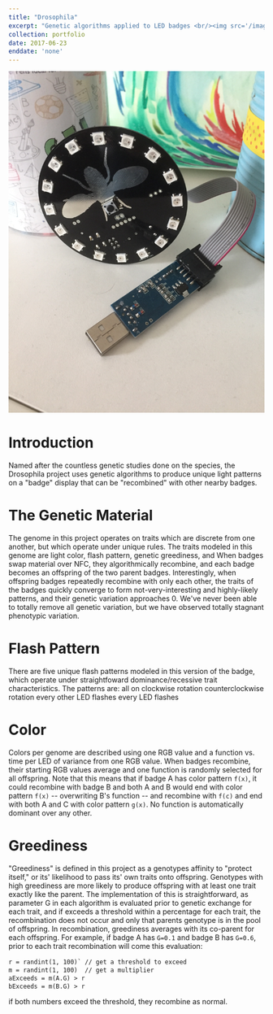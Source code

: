 ```yaml
---
title: "Drosophila"
excerpt: "Genetic algorithms applied to LED badges <br/><img src='/images/droso.gif'>"
collection: portfolio
date: 2017-06-23
enddate: 'none'
---
```


<img src='images/drosophila.jpg'>

Introduction
============
Named after the countless genetic studies done on the species, the Drosophila
 project uses genetic algorithms to produce unique light patterns on a "badge"
  display that can be "recombined" with other nearby badges.

The Genetic Material
====================
The genome in this project operates on traits which are discrete from one 
another, but which operate under unique rules. The traits modeled in this 
genome are light color, flash pattern, genetic greediness, and When badges 
swap material over NFC, they algorithmically recombine, and each badge 
becomes an offspring of the two parent badges. Interestingly, when offspring 
badges repeatedly recombine with only each other, the traits of the badges 
quickly converge to form not-very-interesting and highly-likely patterns, 
and their genetic variation approaches 0. We've never been able to totally 
remove all genetic variation, but we have observed totally stagnant 
phenotypic variation.

Flash Pattern
=============
There are five unique flash patterns modeled in this version of the badge, 
which operate under straightfoward dominance/recessive trait characteristics.
 The patterns are:
all on
clockwise rotation
counterclockwise rotation
every other LED flashes
every LED flashes

Color
=====
Colors per genome are described using one RGB value and a function vs. time 
per LED of variance from one RGB value. When badges recombine, their starting 
RGB values average and one function is randomly selected for all offspring.
 Note that this means that if badge A has color pattern `f(x)`, it could 
 recombine with badge B and both A and B would end with color pattern 
 `f(x)` -- overwriting B's function -- and recombine with `f(c)` and end 
 with both A and C with color pattern `g(x)`. No function is automatically 
 dominant over any other.

Greediness
==========
"Greediness" is defined in this project as a genotypes affinity to "protect 
itself," or its' likelihood to pass its' own traits onto offspring. 
Genotypes with high greediness are more likely to produce offspring with 
at least one trait exactly like the parent. The implementation of this is 
straightforward, as parameter G in each algorithm is evaluated prior to 
genetic exchange for each trait, and if exceeds a threshold within a 
percentage for each trait, the recombination does not occur and only that 
parents genotype is in the pool of offspring. In recombination, greediness 
averages with its co-parent for each offspring. For example, if badge 
A has `G=0.1` and badge B has `G=0.6`, prior to each trait recombination will 
come this evaluation:
```
r = randint(1, 100)` // get a threshold to exceed
m = randint(1, 100)  // get a multiplier
aExceeds = m(A.G) > r
bExceeds = m(B.G) > r
```
if both numbers exceed the threshold, they recombine as normal.